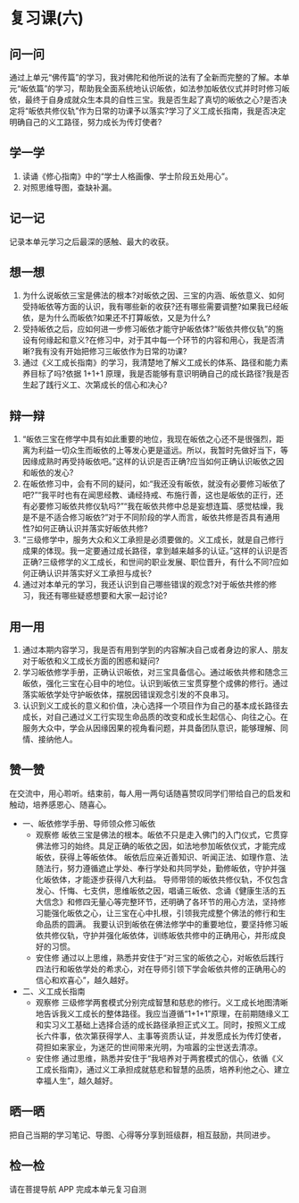 
# 复习课(六)

## 问一问

通过上单元“佛传篇”的学习，我对佛陀和他所说的法有了全新而完整的了解。本单元“皈依篇”的学习，帮助我全面系统地认识皈依，如法参加皈依仪式并时时修习皈依，最终于自身成就众生本具的自性三宝。我是否生起了真切的皈依之心?是否决定将“皈依共修仪轨”作为日常的功课予以落实?学习了义工成长指南，我是否决定明确自己的义工路径，努力成长为传灯使者?

## 学一学

1. 读诵《修心指南》中的“学士人格画像、学士阶段五处用心”。
2. 对照思维导图，查缺补漏。

## 记一记

记录本单元学习之后最深的感触、最大的收获。

## 想一想

1. 为什么说皈依三宝是佛法的根本?对皈依之因、三宝的内涵、皈依意义、如何受持皈依等方面的认识，我有哪些新的收获?还有哪些需要调整?如果我已经皈依，是为什么而皈依?如果还不打算皈依，又是为什么?
2. 受持皈依之后，应如何进一步修习皈依才能守护皈依体?“皈依共修仪轨”的施设有何缘起和意义?在修习中，对于其中每一个环节的内容和用心，我是否清晰?我有没有开始把修习三皈依作为日常的功课?
3. 通过《义工成长指南》的学习，我清楚地了解义工成长的体系、路径和能力素养目标了吗?依据 1+1+1 原理，我是否能够有意识明确自己的成长路径?我是否生起了践行义工、次第成长的信心和决心?

## 辩一辩

1. “皈依三宝在修学中具有如此重要的地位，我现在皈依之心还不是很强烈，距离为利益一切众生而皈依的上等发心更是遥远。所以，我暂时先做好当下，等因缘成熟时再受持皈依吧。”这样的认识是否正确?应当如何正确认识皈依之因和皈依的发心?
2. 在皈依修习中，会有不同的疑问，如:“我还没有皈依，就没有必要修习皈依了吧?”“我平时也有在闻思经教、诵经持戒、布施行善，这也是皈依的正行，还有必要修习皈依共修仪轨吗?”“我在皈依共修中总是妄想连篇、感觉枯燥，我是不是不适合修习皈依?”对于不同阶段的学人而言，皈依共修是否具有通用性?如何正确认识并落实好皈依共修?
3. “三级修学中，服务大众和义工承担是必须要做的。义工成长，就是自己修行成果的体现。我一定要通过成长路径，拿到越来越多的认证。”这样的认识是否正确?三级修学的义工成长，和世间的职业发展、职位晋升，有什么不同?应如何正确认识并落实好义工承担与成长?
4. 通过对本单元的学习，我还认识到自己哪些错误的观念?对于皈依共修的修习，我还有哪些疑惑想要和大家一起讨论?

## 用一用

1. 通过本期内容学习，我是否有用到学到的内容解决自己或者身边的家人、朋友对于皈依和义工成长方面的困惑和疑问?
2. 学习皈依修学手册，正确认识皈依，对三宝具备信心。通过皈依共修和随念三皈依，强化三宝在心目中的地位。认识到皈依三宝贯穿整个成佛的修行。通过落实皈依学处守护皈依体，摆脱因错误观念引发的不良串习。
3. 认识到义工成长的意义和价值，决心选择一个项目作为自己的基本成长路径去成长，对自己通过义工行实现生命品质的改变和成长生起信心、向往之心。在服务大众中，学会从因缘因果的视角看问题，并具备团队意识，能够理解、同情、接纳他人。

## 赞一赞

在交流中，用心聆听。结束前，每人用一两句话随喜赞叹同学们带给自己的启发和触动，培养感恩心、随喜心。

- 一、皈依修学手册、导师领众修习皈依
  - 观察修
    皈依三宝是佛法的根本。皈依不只是走入佛门的入门仪式，它贯穿佛法修习的始终。具足正确的皈依之因，如法地参加皈依仪式，才能完成皈依，获得上等皈依体。
    皈依后应亲近善知识、听闻正法、如理作意、法随法行，努力遵循遮止学处、奉行学处和共同学处，勤修皈依，守护并强化皈依体，才能逐步获得八大利益。
    导师带领的皈依共修仪轨，不仅包含发心、忏悔、七支供，思维皈依之因，唱诵三皈依、念诵《健康生活的五大信念》和修四无量心等完整环节，还明确了各环节的用心方法，坚持修习能强化皈依之心，让三宝在心中扎根，引领我完成整个佛法的修行和生命品质的圆满。
    我要认识到皈依在佛法修学中的重要地位，要坚持修习皈依共修仪轨，守护并强化皈依体，训练皈依共修中的正确用心，并形成良好的习惯。
  - 安住修
    通过以上思维，熟悉并安住于“对三宝的皈依之心，对皈依后践行四法行和皈依学处的希求心，对在导师引领下学会皈依共修的正确用心的信心和欢喜心”，越久越好。
- 二、义工成长指南
  - 观察修
    三级修学两套模式分别完成智慧和慈悲的修行。义工成长地图清晰地告诉我义工成长的整体路径。我应当遵循“1+1+1”原理，在前期随缘义工和实习义工基础上选择合适的成长路径承担正式义工。同时，按照义工成长六件事，依次第获得学人、主事等资质认证，并发愿成长为传灯使者，荷担如来家业，为迷茫的世间带来光明，为喧嚣的尘世送去清凉。
  - 安住修
    通过思维，熟悉并安住于“我培养对于两套模式的信心，依循《义工成长指南》，通过义工承担成就慈悲和智慧的品质，培养利他之心、建立幸福人生”，越久越好。

## 晒一晒

把自己当期的学习笔记、导图、心得等分享到班级群，相互鼓励，共同进步。

## 检一检

请在菩提导航 APP 完成本单元复习自测
